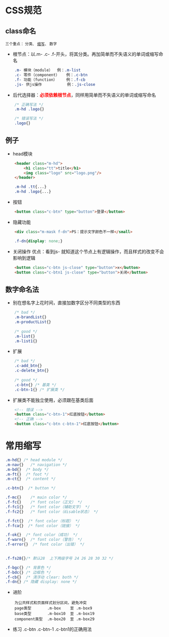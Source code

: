 # CSS规范

## class命名

<small>三个重点： 分类、 <a href="#abbr">缩写</a>、 数字</small>

- 根节点：以.m- .c- .f-开头，将其分类。再加简单而不失语义的单词或缩写命名

```css
    .m- 模块（module）  例：.m-list
    .c- 零件（component）   例：.c-btn
    .f- 功能（function）    例：.f-cb
    .js- 供js操作           例：.js-close
```

- 后代选择器：<b style="color:red">必须依赖根节点</b>，同样用简单而不失语义的单词或缩写命名
    
```css
    /* 正确写法 */
    .m-hd .logo{}

    /* 错误写法 */
    .logo{}
```

## 例子

* head模块
```html
    <header class="m-hd">
        <h1 class="tt">title</h1>
        <img class="logo" src="logo.png"/>
    </header>
```
```css
    .m-hd .tt{...}
    .m-hd .logo{...}
```

* 按钮
```html
    <button class="c-btn" type="button">登录</button>
```

* 隐藏功能
```html
    <div class="m-mask f-dn">PS：提示文字颜色不一样</small> 
```
```css
    .f-dn{display: none;}
```


* 关闭操作
优点：看到js- 就知道这个节点上有逻辑操作，而且样式的改变不会影响到逻辑
```html
    <button class="c-btn js-close" type="button">x</button>
    <button class="c-btn1 js-close" type="button">关闭</button>
```

## 数字命名法
- 别在想名字上花时间，直接加数字区分不同类型的东西
```css
    /* bad */
    .m-brandList{}
    .m-productList{}
    
    /* good */
    .m-list{}
    .m-list1{}
```

- 扩展
```css
    /* bad */
    .c-add_btn{}
    .c-delete_btn{}
    
    /* good */
    .c-btn{} /* 基类 */
    .c-btn-1{} /* 扩展类 */
```

- 扩展类不能独立使用，必须跟在基类后面
```html
    <!-- 错误 -->
    <button class="c-btn-1">红底按钮</button>
    <!-- 正确 -->
    <button class="c-btn c-btn-1">红底按钮</button>
```

# <span id="abbr">常用缩写<span>
```css
.m-hd{} /* head module */
.m-nav{}   /* navigation */
.m-bd{}  /* body */
.m-ft{}  /* foot */
.m-ct{}  /* content */

.c-btn{}  /* button */

.f-mc{}    /* main color */
.f-fc{}    /* font color（正文） */
.f-fc1{}   /* font color（辅助文字） */
.f-fc2{}   /* font color（disable状态） */

.f-fct{}  /* font color（标题） */
.f-fca{}  /* font color（链接） */

.f-ok{}  /* font color（成功） */
.f-warn{}  /* font color（警告） */
.f-error{}  /* font color（出错） */

 
.f-fs28{}/* 默认28  上下两级字号 24 26 28 30 32 */

.f-bgc{} /* 背景色 */
.f-bdc{} /* 边框色 */
.f-cb{}  /* 清浮动 clear: both */
.f-dn{} /* 隐藏 display: none */
```


- 进阶
```
    为公共样式和页面样式划分区间，避免冲突
    page类型       .m-box    至 .m-box9
    base类型       .m-box10  至 .m-box19
    component类型  .m-box20  至 .m-box29
```

- 练习
.c-btn .c-btn-1 .c-btn1的正确用法